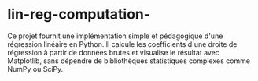 # lin-reg-computation-
Ce projet fournit une implémentation simple et pédagogique d'une régression linéaire en Python. Il calcule les coefficients d'une droite de régression à partir de données brutes et visualise le résultat avec Matplotlib, sans dépendre de bibliothèques statistiques complexes comme NumPy ou SciPy.
